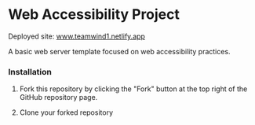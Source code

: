 # Web Accessibility Project

Deployed site: www.teamwind1.netlify.app

A basic web server template focused on web accessibility practices.

### Installation

1. Fork this repository by clicking the "Fork" button at the top right of the GitHub repository page.

2. Clone your forked repository
